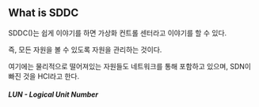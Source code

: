 ## What is SDDC 



SDDC()는 쉽게 이야기를 하면 가상화 컨트롤 센터라고 이야기를 할 수 있다.

즉, 모든 자원을 볼 수 있도록 자원을 관리하는 것이다. 

여기에는 물리적으로 떨어져있는 자원들도 네트워크를 통해 포함하고 있으며, SDN이 빠진 것을 HCI라고 한다.



##### LUN - Logical Unit Number 



